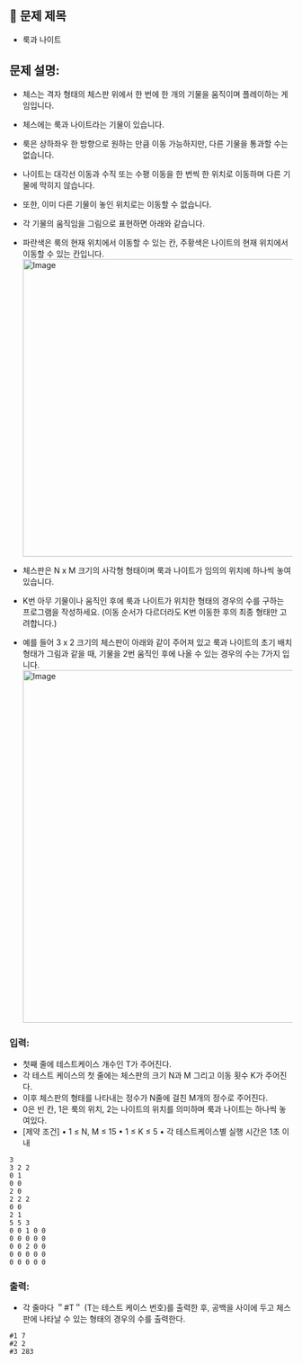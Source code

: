 ## 📌 문제 제목
- 룩과 나이트

## **문제 설명:**
- 체스는 격자 형태의 체스판 위에서 한 번에 한 개의 기물을 움직이며 플레이하는 게임입니다.
- 체스에는 룩과 나이트라는 기물이 있습니다.
- 룩은 상하좌우 한 방향으로 원하는 만큼 이동 가능하지만, 다른 기물을 통과할 수는 없습니다.
- 나이트는 대각선 이동과 수직 또는 수평 이동을 한 번씩 한 위치로 이동하며 다른 기물에 막히지 않습니다.
- 또한, 이미 다른 기물이 놓인 위치로는 이동할 수 없습니다.

- 각 기물의 움직임을 그림으로 표현하면 아래와 같습니다.
- 파란색은 룩의 현재 위치에서 이동할 수 있는 칸, 주황색은 나이트의 현재 위치에서 이동할 수 있는 칸입니다.
  <img width="529" alt="Image" src="https://github.com/user-attachments/assets/f9c0b672-86d8-40fa-b7bf-a1d86713e15e" />

- 체스판은 N x M 크기의 사각형 형태이며 룩과 나이트가 임의의 위치에 하나씩 놓여있습니다.
- K번 아무 기물이나 움직인 후에 룩과 나이트가 위치한 형태의 경우의 수를 구하는 프로그램을 작성하세요. (이동 순서가 다르더라도 K번 이동한 후의 최종 형태만 고려합니다.)

- 예를 들어 3 x 2 크기의 체스판이 아래와 같이 주어져 있고 룩과 나이트의 초기 배치 형태가 그림과 같을 때, 기물을 2번 움직인 후에 나올 수 있는 경우의 수는 7가지 입니다.
  <img width="627" alt="Image" src="https://github.com/user-attachments/assets/649b40f9-516b-43df-b746-426ff639de14" />

### **입력:**

- 첫째 줄에 테스트케이스 개수인 T가 주어진다.
- 각 테스트 케이스의 첫 줄에는 체스판의 크기 N과 M 그리고 이동 횟수 K가 주어진다.
- 이후 체스판의 형태를 나타내는 정수가 N줄에 걸친 M개의 정수로 주어진다.
- 0은 빈 칸, 1은 룩의 위치, 2는 나이트의 위치를 의미하며 룩과 나이트는 하나씩 놓여있다.
- [제약 조건]
  • 1 ≤ N, M ≤ 15
  • 1 ≤ K ≤ 5
  • 각 테스트케이스별 실행 시간은 1초 이내

```
3
3 2 2
0 1
0 0
2 0
2 2 2
0 0
2 1
5 5 3
0 0 1 0 0
0 0 0 0 0
0 0 2 0 0
0 0 0 0 0
0 0 0 0 0

```

### **출력:**

- 각 줄마다 ＂#T＂ (T는 테스트 케이스 번호)를 출력한 후, 공백을 사이에 두고 체스판에 나타날 수 있는 형태의 경우의 수를 출력한다.

```
#1 7
#2 2
#3 283
```
